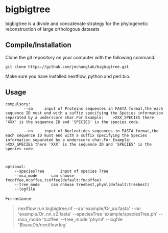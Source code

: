# bigbigtree

bigbigtree is a  divide and concatenate strategy for the phylogenetic reconstruction of large orthologous datasets




Compile/Installation 
--------------------

Clone the git repository on your computer with the following command: 

    git clone https://github.com/jmchanglab/bigbigtree.git
    
    
Make sure you have installed nextflow, python and perl:bio. 




Usage 
--------------------

	
	
	compulsory:  
        	--aa	 input of Proteins sequences in FASTA format,the each sequence ID must end with a suffix specifying the Species information separated by a underscore char.For Example:    >XXX_SPECIES there 'XXX' is the sequence ID and 'SPECIES' is the species code.
		
        	--nn 	 input of Nucleotides sequences in FASTA format,the each sequence ID must end with a suffix specifying the Species information separated by a underscore char.For Example:    >XXX_SPECIES there 'XXX' is the sequence ID and 'SPECIES' is the species code.
		
		
		
	optional:	
		--speciesTree		input of species Tree
		--msa_mode		can choose fmcoffee,mcoffee,tcoffee(default:fmcoffee)
		--tree_mode		can chhose treebest,phyml(default:treebest)
		--logfile 		
	
        	
For instance:
>nextflow run bigbigtree.nf --aa 'example/Or_aa.fasta' --nn 'example/Or_nn_v2.fasta' --speciesTree 'example/speciesTree.ph' --msa_mode 'tcoffee' --tree_mode 'phyml' --logfile '$baseDir/nextflow.log'

